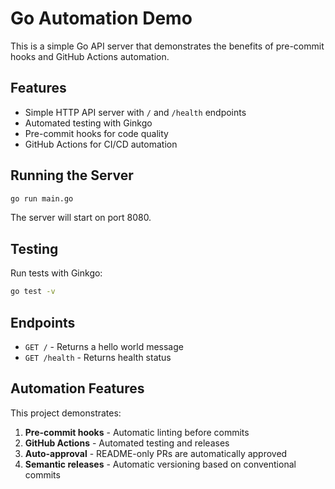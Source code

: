 # Go Automation Demo

This is a simple Go API server that demonstrates the benefits of pre-commit hooks and GitHub Actions automation.

## Features

- Simple HTTP API server with `/` and `/health` endpoints
- Automated testing with Ginkgo
- Pre-commit hooks for code quality
- GitHub Actions for CI/CD automation

## Running the Server

```bash
go run main.go
```

The server will start on port 8080.

## Testing

Run tests with Ginkgo:

```bash
go test -v
```

## Endpoints

- `GET /` - Returns a hello world message
- `GET /health` - Returns health status

## Automation Features

This project demonstrates:

1. **Pre-commit hooks** - Automatic linting before commits
2. **GitHub Actions** - Automated testing and releases
3. **Auto-approval** - README-only PRs are automatically approved
4. **Semantic releases** - Automatic versioning based on conventional commits
